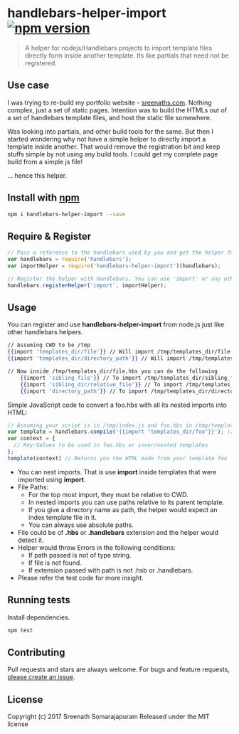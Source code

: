 # handlebars-helper-import [![npm version](https://badge.fury.io/js/handlebars-helper-import.svg)](https://badge.fury.io/js/handlebars-helper-import)

> A helper for nodejs/Handlebars projects to import template files directly form inside another template. Its like partials that need not be registered.

## Use case
I was trying to re-build my portfolio website - [sreenaths.com](http://www.sreenaths.com). Nothing complex, just a set of static pages. Intention was to build the HTMLs out of a set of handlebars template files, and host the static file somewhere.

Was looking into partials, and other build tools for the same. But then I started wondering why not have a simple helper to directly import a template inside another. That would remove the registration bit and keep stuffs simple by not using any build tools. I could get my complete page build from a simple js file!

... hence this helper.


## Install with [npm](npmjs.org)

```bash
npm i handlebars-helper-import --save
```

## Require & Register

```js
// Pass a reference to the handlebars used by you and get the helper function
var handlebars = require('handlebars');
var importHelper = require('handlebars-helper-import')(handlebars);

// Register the helper with Handlebars. You can use 'import' or any other name that you are comfortable with.
handlebars.registerHelper('import', importHelper);
```

## Usage

You can register and use **handlebars-helper-import** from node.js just like other handlebars helpers.

```hbs
// Assuming CWD to be /tmp
{{import 'templates_dir/file'}} // Will import /tmp/templates_dir/file.(hbs OR handlebars)
{{import 'templates_dir/directory_path'}} // Will import /tmp/templates_dir/directory_path/index.(hbs OR handlebars)

// Now inside /tmp/templates_dir/file.hbs you can do the following
    {{import 'sibling_file'}} // To import /tmp/templates_dir/sibling_file.(hbs OR handlebars)
    {{import 'sibling_dir/relative_file'}} // To import /tmp/templates_dir/sibling_dir/relative_file.(hbs OR handlebars)
    {{import 'directory_path'}} // To import /tmp/templates_dir/directory_path/index.(hbs OR handlebars)
```

Simple JavaScript code to convert a foo.hbs with all its nested imports into HTML:
```js
// Assuming your script is in /tmp/index.js and foo.hbs in /tmp/templates_dir/ - (CWD = /tmp).
var template = handlebars.compile('{{import "templates_dir/foo"}}'); // Will imports /tmp/templates_dir/foo.(hbs OR handlebars) file
var context = {
  // Key-Values to be used in foo.hbs or inner/nested templates
};
template(context) // Returns you the HTML made from your template foo
```


- You can nest imports. That is use **import** inside templates that were imported using **import**.
- File Paths:
  - For the top most import, they must be relative to CWD.
  - In nested imports you can use paths relative to its parent template.
  - If you give a directory name as path, the helper would expect an index template file in it.
  - You can always use absolute paths.
- File could be of **.hbs** or **.handlebars** extension and the helper would detect it.
- Helper would throw Errors in the following conditions:
  - If path passed is not of type string.
  - If file is not found.
  - If extension passed with path is not .hsb or .handlebars.
- Please refer the test code for more insight.

## Running tests
Install dependencies.

```bash
npm test
```

## Contributing
Pull requests and stars are always welcome. For bugs and feature requests, [please create an issue](https://github.com/sreenaths/handlebars-helper-import/issues).

## License
Copyright (c) 2017 Sreenath Somarajapuram
Released under the MIT license
